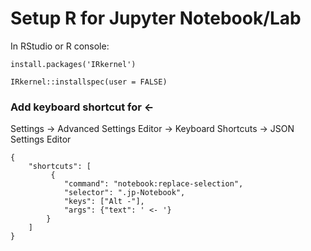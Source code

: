 # Setup R for Jupyter Notebook/Lab

In RStudio or R console:
```
install.packages('IRkernel')
```

```
IRkernel::installspec(user = FALSE)
```

### Add keyboard shortcut for <-
Settings -> Advanced Settings Editor -> Keyboard Shortcuts -> JSON Settings Editor
```
{
    "shortcuts": [
         {
            "command": "notebook:replace-selection",
            "selector": ".jp-Notebook",
            "keys": ["Alt -"],
            "args": {"text": ' <- '}
        }
    ]
}
```
